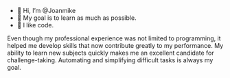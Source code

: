 - 👋 Hi, I’m @Joanmike
- 👀 My goal is to learn as much as possible.
- 🌱 I like code.

Even though my professional experience was not limited to programming, it helped me develop skills that now contribute greatly to my performance.
My ability to learn new subjects quickly makes me an excellent candidate for challenge-taking. 
Automating and simplifying difficult tasks is always my goal.
<!---
JoanMike/JoanMike is a ✨ special ✨ repository because its `README.md` (this file) appears on your GitHub profile.
You can click the Preview link to take a look at your changes.
--->
